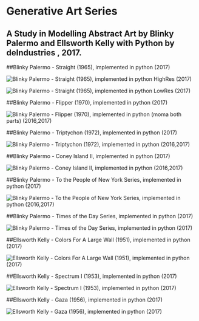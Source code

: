 # Generative Art Series 
## A Study in Modelling Abstract Art by Blinky Palermo and Ellsworth Kelly with Python by deIndustries , 2017.

##Blinky Palermo - Straight (1965), implemented in python (2017)

![Blinky Palermo - Straight (1965), implemented in python HighRes (2017)](https://github.com/deIndustries/GenerativeArtSeries/blob/master/BlinkyPalermo-Straight/deIndustries-GenerativeArtSeries-BlinkyPalermo-Straight1487057069.png)

![Blinky Palermo - Straight (1965), implemented in python LowRes (2017)](https://github.com/deIndustries/GenerativeArtSeries/blob/master/BlinkyPalermo-Straight/deIndustries-GenerativeArtSeries-BlinkyPalermo-Straight1487056589.png)


##Blinky Palermo - Flipper (1970), implemented in python (2017)

![Blinky Palermo - Flipper (1970), implemented in python (moma both parts) (2016,2017)](https://github.com/deIndustries/GenerativeArtSeries/blob/master/BlinkyPalermo-Flipper/deIndustries-GenerativeArtSeries-BlinkyPalermo-Flipper-JoinerTool1486897290.png)


##Blinky Palermo - Triptychon (1972), implemented in python (2017)

![Blinky Palermo - Triptychon (1972), implemented in python (2016,2017)](https://github.com/deIndustries/GenerativeArtSeries/blob/master/BlinkyPalermo-Triptychon/deIndustries-GenerativeArtSeries-BlinkyPalermo-Triptychon1486891530.png)

##Blinky Palermo - Coney Island II, implemented in python (2017)

![Blinky Palermo - Coney Island II, implemented in python (2016,2017)](https://github.com/deIndustries/GenerativeArtSeries/blob/master/BlinkyPalermo-4Forms/Blinky%20Palermo%20-%20Coney%20Island%20II%20-%20Rendered%20by%20deIndustries.png)

##Blinky Palermo - To the People of New York Series, implemented in python (2017)

![Blinky Palermo - To the People of New York Series, implemented in python (2016,2017)](https://github.com/deIndustries/GenerativeArtSeries/blob/master/BlinkyPalermo-4Forms/Blinky%20Palermo%20-%20To%20The%20People%20Of%20New%20York%20City%20IX%20-%20Rendered%20by%20deIndustries.png?raw=true)

##Blinky Palermo - Times of the Day Series, implemented in python (2017)

![Blinky Palermo - Times of the Day Series, implemented in python (2017)](https://github.com/deIndustries/GenerativeArtSeries/blob/master/BlinkyPalermo-4Forms/Blinky%20Palermo%20-%20Times%20Of%20The%20Day%20I%20-%20Rendered%20by%20deIndustries.png?raw=true)

##Ellsworth Kelly - Colors For A Large Wall (1951), implemented in python (2017)

![Ellsworth Kelly - Colors For A Large Wall (1951), implemented in python (2017)](https://github.com/deIndustries/GenerativeArtSeries/blob/master/EllsworthKelly-ColoursForALargeWall/deIndustries-GenerativeArtSeries-EllsworthKelly-ColorsForALargeWall1486179858.png)


##Ellsworth Kelly - Spectrum I (1953), implemented in python (2017)

![Ellsworth Kelly - Spectrum I (1953), implemented in python (2017)](https://github.com/deIndustries/GenerativeArtSeries/blob/master/EllsworthKelly-SpectrumI/deIndustries-GenerativeArtSeries-EllsworthKelly-SpectrumI1487049813.png)


##Ellsworth Kelly - Gaza (1956), implemented in python (2017)

![Ellsworth Kelly - Gaza (1956), implemented in python (2017)](https://github.com/deIndustries/GenerativeArtSeries/blob/master/EllsworthKelly-Gaza/deIndustries-GenerativeArtSeries-EllsworthKelly-Gaza1483758429.png)




